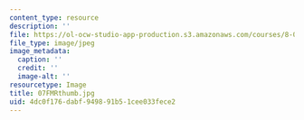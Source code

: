 ```yaml
---
content_type: resource
description: ''
file: https://ol-ocw-studio-app-production.s3.amazonaws.com/courses/8-02-physics-ii-electricity-and-magnetism-spring-2007/4dc0f176dabf949891b51cee033fece2_07FMRthumb.jpg
file_type: image/jpeg
image_metadata:
  caption: ''
  credit: ''
  image-alt: ''
resourcetype: Image
title: 07FMRthumb.jpg
uid: 4dc0f176-dabf-9498-91b5-1cee033fece2
---
```

